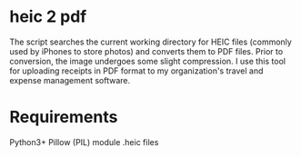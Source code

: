 # heic 2 pdf
The script searches the current working directory for HEIC files (commonly used by iPhones to store photos) and converts them to PDF files. Prior to conversion, the image undergoes some slight compression. I use this tool for uploading receipts in PDF format to my organization's travel and expense management software.

# Requirements
Python3+
Pillow (PIL) module
.heic files
